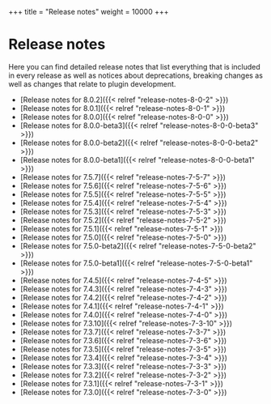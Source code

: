 +++
title = "Release notes"
weight = 10000
+++

# Release notes

Here you can find detailed release notes that list everything that is included in every release as well as notices
about deprecations, breaking changes as well as changes that relate to plugin development.

- [Release notes for 8.0.2]({{< relref "release-notes-8-0-2" >}})
- [Release notes for 8.0.1]({{< relref "release-notes-8-0-1" >}})
- [Release notes for 8.0.0]({{< relref "release-notes-8-0-0" >}})
- [Release notes for 8.0.0-beta3]({{< relref "release-notes-8-0-0-beta3" >}})
- [Release notes for 8.0.0-beta2]({{< relref "release-notes-8-0-0-beta2" >}})
- [Release notes for 8.0.0-beta1]({{< relref "release-notes-8-0-0-beta1" >}})
- [Release notes for 7.5.7]({{< relref "release-notes-7-5-7" >}})
- [Release notes for 7.5.6]({{< relref "release-notes-7-5-6" >}})
- [Release notes for 7.5.5]({{< relref "release-notes-7-5-5" >}})
- [Release notes for 7.5.4]({{< relref "release-notes-7-5-4" >}})
- [Release notes for 7.5.3]({{< relref "release-notes-7-5-3" >}})
- [Release notes for 7.5.2]({{< relref "release-notes-7-5-2" >}})
- [Release notes for 7.5.1]({{< relref "release-notes-7-5-1" >}})
- [Release notes for 7.5.0]({{< relref "release-notes-7-5-0" >}})
- [Release notes for 7.5.0-beta2]({{< relref "release-notes-7-5-0-beta2" >}})
- [Release notes for 7.5.0-beta1]({{< relref "release-notes-7-5-0-beta1" >}})
- [Release notes for 7.4.5]({{< relref "release-notes-7-4-5" >}})
- [Release notes for 7.4.3]({{< relref "release-notes-7-4-3" >}})
- [Release notes for 7.4.2]({{< relref "release-notes-7-4-2" >}})
- [Release notes for 7.4.1]({{< relref "release-notes-7-4-1" >}})
- [Release notes for 7.4.0]({{< relref "release-notes-7-4-0" >}})
- [Release notes for 7.3.10]({{< relref "release-notes-7-3-10" >}})
- [Release notes for 7.3.7]({{< relref "release-notes-7-3-7" >}})
- [Release notes for 7.3.6]({{< relref "release-notes-7-3-6" >}})
- [Release notes for 7.3.5]({{< relref "release-notes-7-3-5" >}})
- [Release notes for 7.3.4]({{< relref "release-notes-7-3-4" >}})
- [Release notes for 7.3.3]({{< relref "release-notes-7-3-3" >}})
- [Release notes for 7.3.2]({{< relref "release-notes-7-3-2" >}})
- [Release notes for 7.3.1]({{< relref "release-notes-7-3-1" >}})
- [Release notes for 7.3.0]({{< relref "release-notes-7-3-0" >}})
